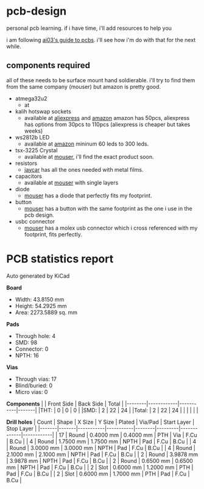 # pcb-design
personal pcb learning. if i have time, i'll add resources to help you


i am following [ai03's guide to pcbs](https://wiki.ai03.com/books/pcb-design/chapter/pcb-designer-guide). i'll see how i'm do with that for the next while.

## components required

all of these needs to be surface mount hand soldierable. i'll try to find them from the same company (mouser) but amazon is pretty good.

 - atmega32u2
    - at 
 - kalih hotswap sockets
    - available at [aliexpress](https://www.aliexpress.com/item/32959301642.html) and [amazon](https://www.amazon.com/Hot-swappable-Socket-CPG151101S11-Mechanical-Keyboard/dp/B07K8CCMQZ) amazon has 50pcs, aliexpress has options from 30pcs to 110pcs (aliexpress is cheaper but takes weeks) 
 - ws2812b LED
    - available at [amazon](https://www.amazon.com/BTF-LIGHTING-Flexible-Individually-Addressable-Non-waterproof/dp/B01CDTEJBG) mininum 60 leds to 300 leds.
 - tsx-3225 Crystal
    - available at [mouser](https://nz.mouser.com/c/passive-components/frequency-control-timing-devices/crystals/?m=Epson&series=TSX-3225), i'll find the exact product soon.
 - resistors 
    - [jaycar](https://www.jaycar.co.nz/components-electromechanical/resistors/metal-film/c/2AA?sort=popularity-desc&q) has all the ones needed with metal films.
 - capacitors
    - available at [mouser](https://nz.mouser.com/c/passive-components/capacitors/ceramic-capacitors/mlccs-multilayer-ceramic-capacitors/multilayer-ceramic-capacitors-mlcc-smd-smt/?type=Surface%20Mount%20MLCC) with single layers
 - diode
    - [mouser](https://nz.mouser.com/ProductDetail/Micro-Commercial-Components-MCC/1N4148W-TP?qs=KFo7JewZbUH7wCMabJ4EeQ%3D%3D) has a diode that perfectly fits my footprint.
 - button
    - [mouser](https://nz.mouser.com/ProductDetail/E-Switch/TL3342F160QG?qs=6C6BR4UgC3N80rVVEktZJA%3D%3D) has a button with the same footprint as the one i use in the pcb design.
 - usbc connector
    - [mouser](https://nz.mouser.com/ProductDetail/Molex/216990-0003?qs=DRkmTr78QASn0GILUGAYCA%3D%3D) has a molex usb connector which i cross referenced with my footprint, fits perfectly.

# PCB statistics report
Auto generated by KiCad

__Board__
- Width: 43.8150 mm
- Height: 54.2925 mm
- Area: 2273.5889 sq. mm

__Pads__
- Through hole: 4
- SMD: 98
- Connector: 0
- NPTH: 16

__Vias__
- Through vias: 17
- Blind/buried: 0
- Micro vias: 0

__Components__
|        | Front Side | Back Side | Total |
|--------|------------|-----------|-------|
|THT:    |         0  |        0  |    0  |
|SMD:    |         2  |       22  |   24  |
|Total:  |         2  |       22  |   24  |
|        |            |           |       |

__Drill holes__
| Count | Shape |    X Size |    Y Size | Plated | Via/Pad | Start Layer | Stop Layer |
|-------|-------|-----------|-----------|--------|---------|-------------|------------|
|    17 | Round | 0.4000 mm | 0.4000 mm |    PTH |     Via |        F.Cu |       B.Cu |
|     4 | Round | 1.7500 mm | 1.7500 mm |   NPTH |     Pad |        F.Cu |       B.Cu |
|     4 | Round | 3.0000 mm | 3.0000 mm |   NPTH |     Pad |        F.Cu |       B.Cu |
|     4 | Round | 2.1000 mm | 2.1000 mm |   NPTH |     Pad |        F.Cu |       B.Cu |
|     2 | Round | 3.9878 mm | 3.9878 mm |   NPTH |     Pad |        F.Cu |       B.Cu |
|     2 | Round | 0.6500 mm | 0.6500 mm |   NPTH |     Pad |        F.Cu |       B.Cu |
|     2 |  Slot | 0.6000 mm | 1.2000 mm |    PTH |     Pad |        F.Cu |       B.Cu |
|     2 |  Slot | 0.6000 mm | 1.7000 mm |    PTH |     Pad |        F.Cu |       B.Cu |
